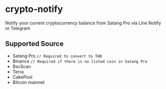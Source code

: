 # crypto-notify
Notify your current cryptocurrency balance from Satang Pro via Line Notify or Telegram

## Supported Source

- Satang Pro `// Required to convert to THB`
- Binance `// Required if there is no listed coin in Satang Pro`
- BscScan
- Terra
- CakePool
- Bitcoin mainnet
